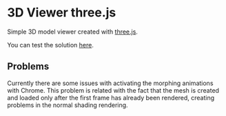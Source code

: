 # 3D Viewer three.js

Simple 3D model viewer created with [three.js](https://threejs.org).

You can test the solution [here](https://viewer.stage.hive.pt/).

## Problems

Currently there are some issues with activating the morphing animations with Chrome. This problem
is related with the fact that the mesh is created and loaded only after the first frame has already
been rendered, creating problems in the normal shading rendering.
